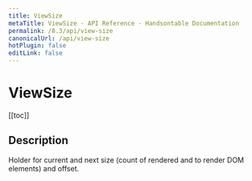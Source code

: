 ```yaml
---
title: ViewSize
metaTitle: ViewSize - API Reference - Handsontable Documentation
permalink: /8.3/api/view-size
canonicalUrl: /api/view-size
hotPlugin: false
editLink: false
---
```


# ViewSize

[[toc]]

## Description

Holder for current and next size (count of rendered and to render DOM elements) and offset.



